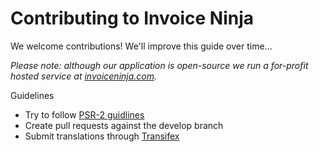 # Contributing to Invoice Ninja

We welcome contributions! We'll improve this guide over time...

*Please note: although our application is open-source we run a for-profit hosted service at [invoiceninja.com](https://www.invoiceninja.com).*

Guidelines
* Try to follow [PSR-2 guidlines](https://github.com/php-fig/fig-standards/blob/master/accepted/PSR-2-coding-style-guide.md)
* Create pull requests against the develop branch
* Submit translations through [Transifex](https://www.transifex.com/invoice-ninja/)
